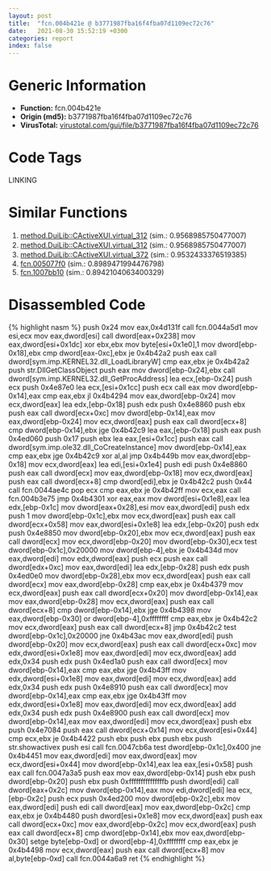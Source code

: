 ```yaml
---
layout: post
title:  "fcn.004b421e @ b3771987fba16f4fba07d1109ec72c76"
date:   2021-08-30 15:52:19 +0300
categories: report
index: false
---
```


# Generic Information
- **Function:** fcn.004b421e
- **Origin (md5):** b3771987fba16f4fba07d1109ec72c76
- **VirusTotal:** [virustotal.com/gui/file/b3771987fba16f4fba07d1109ec72c76][virustotal_ref]

# Code Tags
<span class="tag" id="LINKING">LINKING</span>


# Similar Functions

1. [method.DuiLib꞉꞉CActiveXUI.virtual\_312][similar_1_ref] (sim.: 0.9568985750477007)
2. [method.DuiLib꞉꞉CActiveXUI.virtual\_312][similar_2_ref] (sim.: 0.9568985750477007)
3. [method.DuiLib꞉꞉CActiveXUI.virtual\_372][similar_3_ref] (sim.: 0.9532433376519385)
4. [fcn.005077f0][similar_4_ref] (sim.: 0.8989471994476798)
5. [fcn.1007bb10][similar_5_ref] (sim.: 0.8942104063400329)


# Disassembled Code

{% highlight nasm %}
push 0x24
mov eax,0x4d131f
call fcn.0044a5d1
mov esi,ecx
mov eax,dword[esi]
call dword[eax+0x238]
mov eax,dword[esi+0x1dc]
xor ebx,ebx
mov byte[esi+0x1e0],1
mov dword[ebp-0x18],ebx
cmp dword[eax-0xc],ebx
je 0x4b42a2
push eax
call dword[sym.imp.KERNEL32.dll_LoadLibraryW]
cmp eax,ebx
je 0x4b42a2
push str.DllGetClassObject
push eax
mov dword[ebp-0x24],ebx
call dword[sym.imp.KERNEL32.dll_GetProcAddress]
lea ecx,[ebp-0x24]
push ecx
push 0x4e87e0
lea ecx,[esi+0x1cc]
push ecx
call eax
mov dword[ebp-0x14],eax
cmp eax,ebx
jl 0x4b4294
mov eax,dword[ebp-0x24]
mov ecx,dword[eax]
lea edx,[ebp-0x18]
push edx
push 0x4e8860
push ebx
push eax
call dword[ecx+0xc]
mov dword[ebp-0x14],eax
mov eax,dword[ebp-0x24]
mov ecx,dword[eax]
push eax
call dword[ecx+8]
cmp dword[ebp-0x14],ebx
jge 0x4b42c9
lea eax,[ebp-0x18]
push eax
push 0x4ed060
push 0x17
push ebx
lea eax,[esi+0x1cc]
push eax
call dword[sym.imp.ole32.dll_CoCreateInstance]
mov dword[ebp-0x14],eax
cmp eax,ebx
jge 0x4b42c9
xor al,al
jmp 0x4b449b
mov eax,dword[ebp-0x18]
mov ecx,dword[eax]
lea edi,[esi+0x1e4]
push edi
push 0x4e8860
push eax
call dword[ecx]
mov eax,dword[ebp-0x18]
mov ecx,dword[eax]
push eax
call dword[ecx+8]
cmp dword[edi],ebx
je 0x4b42c2
push 0x44
call fcn.0044ae4c
pop ecx
cmp eax,ebx
je 0x4b42ff
mov ecx,eax
call fcn.004b3e75
jmp 0x4b4301
xor eax,eax
mov dword[esi+0x1e8],eax
lea edx,[ebp-0x1c]
mov dword[eax+0x28],esi
mov eax,dword[edi]
push edx
push 1
mov dword[ebp-0x1c],ebx
mov ecx,dword[eax]
push eax
call dword[ecx+0x58]
mov eax,dword[esi+0x1e8]
lea edx,[ebp-0x20]
push edx
push 0x4e8850
mov dword[ebp-0x20],ebx
mov ecx,dword[eax]
push eax
call dword[ecx]
mov ecx,dword[ebp-0x20]
mov dword[ebp-0x30],ecx
test dword[ebp-0x1c],0x20000
mov dword[ebp-4],ebx
je 0x4b434d
mov eax,dword[edi]
mov edx,dword[eax]
push ecx
push eax
call dword[edx+0xc]
mov eax,dword[edi]
lea edx,[ebp-0x28]
push edx
push 0x4ed0e0
mov dword[ebp-0x28],ebx
mov ecx,dword[eax]
push eax
call dword[ecx]
mov eax,dword[ebp-0x28]
cmp eax,ebx
je 0x4b4379
mov ecx,dword[eax]
push eax
call dword[ecx+0x20]
mov dword[ebp-0x14],eax
mov eax,dword[ebp-0x28]
mov ecx,dword[eax]
push eax
call dword[ecx+8]
cmp dword[ebp-0x14],ebx
jge 0x4b4398
mov eax,dword[ebp-0x30]
or dword[ebp-4],0xffffffff
cmp eax,ebx
je 0x4b42c2
mov ecx,dword[eax]
push eax
call dword[ecx+8]
jmp 0x4b42c2
test dword[ebp-0x1c],0x20000
jne 0x4b43ac
mov eax,dword[edi]
push dword[ebp-0x20]
mov ecx,dword[eax]
push eax
call dword[ecx+0xc]
mov edx,dword[esi+0x1e8]
mov eax,dword[edi]
mov ecx,dword[eax]
add edx,0x34
push edx
push 0x4ed1a0
push eax
call dword[ecx]
mov dword[ebp-0x14],eax
cmp eax,ebx
jge 0x4b43ff
mov edx,dword[esi+0x1e8]
mov eax,dword[edi]
mov ecx,dword[eax]
add edx,0x34
push edx
push 0x4e8910
push eax
call dword[ecx]
mov dword[ebp-0x14],eax
cmp eax,ebx
jge 0x4b43ff
mov edx,dword[esi+0x1e8]
mov eax,dword[edi]
mov ecx,dword[eax]
add edx,0x34
push edx
push 0x4e8900
push eax
call dword[ecx]
mov dword[ebp-0x14],eax
mov eax,dword[edi]
mov ecx,dword[eax]
push ebx
push 0x4e7084
push eax
call dword[ecx+0x14]
mov ecx,dword[esi+0x44]
cmp ecx,ebx
je 0x4b4422
push ebx
push ebx
push ebx
push str.showactivex
push esi
call fcn.0047cb6a
test dword[ebp-0x1c],0x400
jne 0x4b4451
mov eax,dword[edi]
mov eax,dword[eax]
mov ecx,dword[esi+0x44]
mov dword[ebp-0x14],eax
lea eax,[esi+0x58]
push eax
call fcn.0047a3a5
push eax
mov eax,dword[ebp-0x14]
push ebx
push dword[ebp-0x20]
push ebx
push 0xfffffffffffffffb
push dword[edi]
call dword[eax+0x2c]
mov dword[ebp-0x14],eax
mov edi,dword[edi]
lea ecx,[ebp-0x2c]
push ecx
push 0x4ed200
mov dword[ebp-0x2c],ebx
mov eax,dword[edi]
push edi
call dword[eax]
mov eax,dword[ebp-0x2c]
cmp eax,ebx
je 0x4b4480
push dword[esi+0x1e8]
mov ecx,dword[eax]
push eax
call dword[ecx+0xc]
mov eax,dword[ebp-0x2c]
mov ecx,dword[eax]
push eax
call dword[ecx+8]
cmp dword[ebp-0x14],ebx
mov eax,dword[ebp-0x30]
setge byte[ebp-0xd]
or dword[ebp-4],0xffffffff
cmp eax,ebx
je 0x4b4498
mov ecx,dword[eax]
push eax
call dword[ecx+8]
mov al,byte[ebp-0xd]
call fcn.0044a6a9
ret
{% endhighlight %}


[similar_1_ref]: /report/method.DuiLib꞉꞉CActiveXUI.virtual_312@279a61b1e76da49531f1f16fd1102a2d
[similar_2_ref]: /report/method.DuiLib꞉꞉CActiveXUI.virtual_312@289859175c221b107317af7727d26c17
[similar_3_ref]: /report/method.DuiLib꞉꞉CActiveXUI.virtual_372@be7fba7cc724acf4ae2900d99e0fc9c3
[similar_4_ref]: /report/fcn.005077f0@e2ba7f10eb234338a49853c34d7d9c56
[similar_5_ref]: /report/fcn.1007bb10@2585b133c2e70968905cce13b1fc2654
[virustotal_ref]: https://www.virustotal.com/gui/file/b3771987fba16f4fba07d1109ec72c76